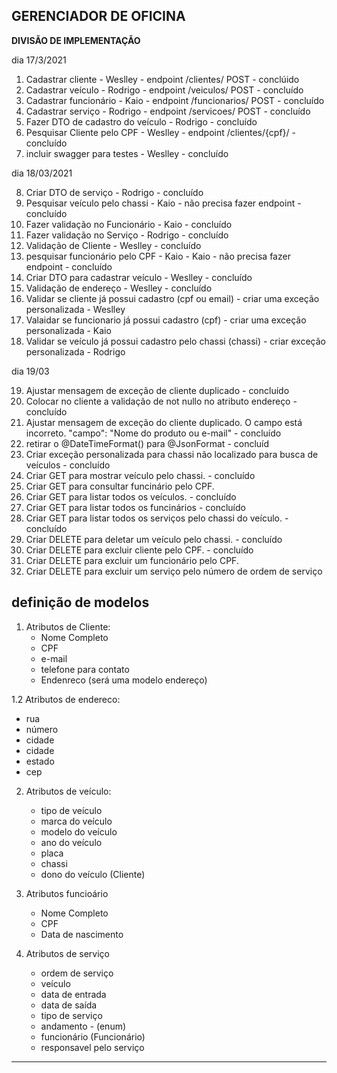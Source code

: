 ## GERENCIADOR DE OFICINA

**DIVISÃO DE IMPLEMENTAÇÃO**

dia 17/3/2021 

1. Cadastrar cliente - Weslley - endpoint /clientes/ POST - conclúido
2. Cadastrar veículo - Rodrigo - endpoint /veiculos/ POST - concluído
3. Cadastrar funcionário - Kaio - endpoint /funcionarios/ POST -  concluído
4. Cadastrar serviço - Rodrigo - endpoint /servicoes/ POST - concluído
5. Fazer DTO de cadastro do veículo - Rodrigo - concluído
6. Pesquisar Cliente pelo CPF - Weslley - endpoint /clientes/{cpf}/ - concluído
7. incluir swagger para testes - Weslley - concluído   

dia 18/03/2021

8. Criar DTO de serviço - Rodrigo - concluído
9. Pesquisar veículo pelo chassi - Kaio - não precisa fazer endpoint - concluído
10. Fazer validação no Funcionário - Kaio - concluído
11. Fazer validação no Serviço - Rodrigo - concluído
12. Validação de Cliente - Weslley - concluído
13. pesquisar funcionário pelo CPF - Kaio - Kaio - não precisa fazer endpoint - concluído
14. Criar DTO para cadastrar veículo - Weslley - concluído
15. Validação de endereço - Weslley - concluído
16. Validar se cliente já possui cadastro (cpf ou email) - criar uma exceção personalizada - Weslley
17. Valaidar se funcionario já possui cadastro (cpf) - criar uma exceção personalizada - Kaio
18. Validar se veículo já possui cadastro pelo chassi (chassi) - criar exceção personalizada - Rodrigo

dia 19/03

19. Ajustar mensagem de exceção de cliente duplicado - concluído
20. Colocar no cliente a validação de not nullo no atributo endereço - concluído
21. Ajustar mensagem de exceção do cliente duplicado. O campo está incorreto. "campo": "Nome do produto ou e-mail" - concluído
22. retirar o @DateTimeFormat() para @JsonFormat - concluíd
23. Criar exceção personalizada para chassi não localizado para busca de veículos - concluído
24. Criar GET para mostrar veículo pelo chassi. - concluído
25. Criar GET para consultar funcinário pelo CPF.
26. Criar GET para listar todos os veículos. - concluído
27. Criar GET para listar todos os funcinários - concluído
28. Criar GET para listar todos os serviços pelo chassi do veículo. - concluído
29. Criar DELETE para deletar um veículo pelo chassi. - concluído
30. Criar DELETE para excluir cliente pelo CPF. - concluído
31. Criar DELETE para excluir um funcionário pelo CPF.
32. Criar DELETE para excluir um serviço pelo número de ordem de serviço

**definição de modelos**
----
1. Atributos de Cliente:
    *  Nome Completo 
    *  CPF
    *  e-mail
    *  telefone para contato
    *  Endenreco (será uma modelo endereço)


1.2 Atributos de endereco:
   *  rua
   *  número
   *  cidade
   *  cidade
   *  estado
   *  cep

 
2. Atributos de veículo:
    *  tipo de veículo
    *  marca do veículo
    *  modelo do veículo
    *  ano do veículo
    *  placa
    *  chassi
    *  dono do veículo (Cliente)

3. Atributos funcioário
    *  Nome Completo
    *  CPF
    *  Data de nascimento
    
4. Atributos de serviço
    * ordem de serviço
    * veículo
    * data de entrada
    * data de saída
    * tipo de serviço
    * andamento - (enum)
    * funcionário (Funcionário)
    * responsavel pelo serviço
    
---


